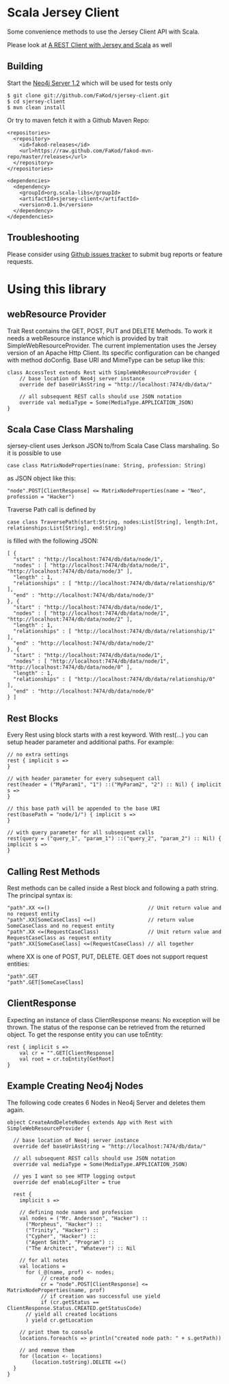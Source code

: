 Scala Jersey Client
==================

Some convenience methods to use the Jersey Client API with Scala.

Please look at [A REST Client with Jersey and Scala](http://blog.fakod.eu/2010/12/10/yet-another-trya-rest-client-with-jersey-and-scala/) as well

Building
--------

Start the [Neo4j Server 1.2](http://neo4j.org/download/) which will be used for tests only

    $ git clone git://github.com/FaKod/sjersey-client.git
    $ cd sjersey-client
    $ mvn clean install

Or try to maven fetch it with a Github Maven Repo:

    <repositories>
      <repository>
        <id>fakod-releases</id>
        <url>https://raw.github.com/FaKod/fakod-mvn-repo/master/releases</url>
      </repository>
    </repositories>

    <dependencies>
      <dependency>
        <groupId>org.scala-libs</groupId>
        <artifactId>sjersey-client</artifactId>
        <version>0.1.0</version>
      </dependency>
    </dependencies>

Troubleshooting
---------------

Please consider using [Github issues tracker](https://github.com/FaKod/sjersey-client/issues) to submit bug reports or feature requests.


Using this library
==================

webResource Provider
-------------------

Trait Rest contains the GET, POST, PUT and DELETE Methods. To work it needs a webResource instance which is provided by trait SimpleWebResourceProvider. The current implementation uses the Jersey version of an Apache Http Client. Its specific configuration can be changed with method doConfig.
Base URI and MimeType can be setup like this:


    class AccessTest extends Rest with SimpleWebResourceProvider {
		// base location of Neo4j server instance
		override def baseUriAsString = "http://localhost:7474/db/data/"

		// all subsequent REST calls should use JSON notation
		override val mediaType = Some(MediaType.APPLICATION_JSON)
	}
	
Scala Case Class Marshaling
---------------------------

sjersey-client uses Jerkson JSON to/from Scala Case Class marshaling. So it is possible to use

	case class MatrixNodeProperties(name: String, profession: String)
	
as JSON object like this:

	"node".POST[ClientResponse] <= MatrixNodeProperties(name = "Neo", profession = "Hacker")
	
Traverse Path call is defined by

	case class TraversePath(start:String, nodes:List[String], length:Int, relationships:List[String], end:String)

is filled with the following JSON:

	[ {
	  "start" : "http://localhost:7474/db/data/node/1",
	  "nodes" : [ "http://localhost:7474/db/data/node/1", "http://localhost:7474/db/data/node/3" ],
	  "length" : 1,
	  "relationships" : [ "http://localhost:7474/db/data/relationship/6" ],
	  "end" : "http://localhost:7474/db/data/node/3"
	}, {
	  "start" : "http://localhost:7474/db/data/node/1",
	  "nodes" : [ "http://localhost:7474/db/data/node/1", "http://localhost:7474/db/data/node/2" ],
	  "length" : 1,
	  "relationships" : [ "http://localhost:7474/db/data/relationship/1" ],
	  "end" : "http://localhost:7474/db/data/node/2"
	}, {
	  "start" : "http://localhost:7474/db/data/node/1",
	  "nodes" : [ "http://localhost:7474/db/data/node/1", "http://localhost:7474/db/data/node/0" ],
	  "length" : 1,
	  "relationships" : [ "http://localhost:7474/db/data/relationship/0" ],
	  "end" : "http://localhost:7474/db/data/node/0"
	} ]
	
	
Rest Blocks
-----------

Every Rest using block starts with a rest keyword. With rest(...) you can setup header parameter and additional paths. For example:

	// no extra settings
	rest { implicit s =>
	}
	
	// with header parameter for every subsequent call
	rest(header = ("MyParam1", "1") ::("MyParam2", "2") :: Nil) { implicit s =>
	}
	
	// this base path will be appended to the base URI
	rest(basePath = "node/1/") { implicit s =>
	}

	// with query parameter for all subsequent calls
	rest(query = ("query_1", "param_1") ::("query_2", "param_2") :: Nil) { implicit s =>
    }
	
Calling Rest Methods
--------------------
Rest methods can be called inside a Rest block and following a path string. The principal syntax is:

	"path".XX <=()					              // Unit return value and no request entity
	"path".XX[SomeCaseClass] <=()		          // return value SomeCaseClass and no request entity
	"path".XX <=(RequestCaseClass)                // Unit return value and RequestCaseClass as request entity
	"path".XX[SomeCaseClass] <=(RequestCaseClass) // all together
	
where XX is one of POST, PUT, DELETE. 
GET does not support request entities:

	"path".GET
	"path".GET[SomeCaseClass]

ClientResponse
--------------
Expecting an instance of class ClientResponse means: No exception will be thrown. The status of the response can be retrieved from the returned object.
To get the response entity you can use toEntity:

	rest { implicit s =>
	    val cr = "".GET[ClientResponse]
	    val root = cr.toEntity[GetRoot]
	}
	
Example Creating Neo4j Nodes
----------------------------

The following code creates 6 Nodes in Neo4j Server and deletes them again.

	object CreateAndDeleteNodes extends App with Rest with SimpleWebResourceProvider {

	  // base location of Neo4j server instance
	  override def baseUriAsString = "http://localhost:7474/db/data/"

	  // all subsequent REST calls should use JSON notation
	  override val mediaType = Some(MediaType.APPLICATION_JSON)

	  // yes I want so see HTTP logging output
	  override def enableLogFilter = true

	  rest {
	    implicit s =>

	    // defining node names and profession
	    val nodes = ("Mr. Andersson", "Hacker") ::
	      ("Morpheus", "Hacker") ::
	      ("Trinity", "Hacker") ::
	      ("Cypher", "Hacker") ::
	      ("Agent Smith", "Program") ::
	      ("The Architect", "Whatever") :: Nil

	    // for all notes
	    val locations =
	      for (_@(name, prof) <- nodes;
	           // create node
	           cr = "node".POST[ClientResponse] <= MatrixNodeProperties(name, prof)
	           // if creation was successful use yield
	           if (cr.getStatus == ClientResponse.Status.CREATED.getStatusCode)
	      // yield all created locations
	      ) yield cr.getLocation

	    // print them to console
	    locations.foreach(s => println("created node path: " + s.getPath))

	    // and remove them
	    for (location <- locations) 
			(location.toString).DELETE <=()
	  }
	}
	
	